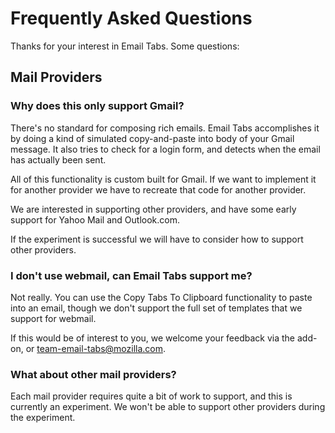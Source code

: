 # Frequently Asked Questions

Thanks for your interest in Email Tabs. Some questions:

## Mail Providers

### Why does this only support Gmail?

There's no standard for composing rich emails. Email Tabs accomplishes it by doing a kind of simulated copy-and-paste into body of your Gmail message. It also tries to check for a login form, and detects when the email has actually been sent.

All of this functionality is custom built for Gmail. If we want to implement it for another provider we have to recreate that code for another provider.

We are interested in supporting other providers, and have some early support for Yahoo Mail and Outlook.com.

If the experiment is successful we will have to consider how to support other providers.

### I don't use webmail, can Email Tabs support me?

Not really. You can use the Copy Tabs To Clipboard functionality to paste into an email, though we don't support the full set of templates that we support for webmail.

If this would be of interest to you, we welcome your feedback via the add-on, or [team-email-tabs@mozilla.com](mailto:team-email-tabs@mozilla.com).

### What about other mail providers?

Each mail provider requires quite a bit of work to support, and this is currently an experiment. We won't be able to support other providers during the experiment.
